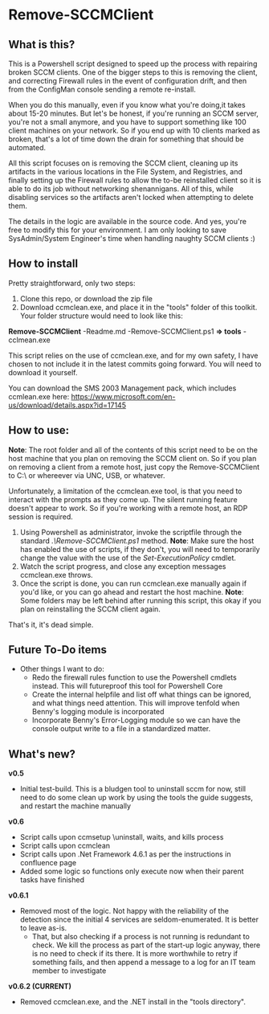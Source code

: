 # Remove-SCCMClient

## What is this?
This is a Powershell script designed to speed up the process with repairing broken SCCM clients. One of the bigger steps to this is removing the client, and correcting Firewall rules in the event of configuration drift, and then from the ConfigMan console sending a remote re-install.

When you do this manually, even if you know what you're doing,it takes about 15-20 minutes. But let's be honest, if you're running an SCCM server, you're not a small anymore, and you have to support something like 100 client machines on your network. So if you end up with 10 clients marked as broken, that's a lot of time down the drain for something that should be automated.

All this script focuses on is removing the SCCM client, cleaning up its artifacts in the various locations in the File System, and Registries, and finally setting up the Firewall rules to allow the to-be reinstalled client so it is able to do its job without networking shenannigans. All of this, while disabling services so the artifacts aren't locked when attempting to delete them.

The details in the logic are available in the source code. And yes, you're free to modify this for your environment. I am only looking to save SysAdmin/System Engineer's time when handling naughty SCCM clients :)

## How to install
Pretty straightforward, only two steps:
1) Clone this repo, or download the zip file
2) Download ccmclean.exe, and place it in the "tools" folder of this toolkit. Your folder structure would need to look like this:

**Remove-SCCMClient**
-Readme.md
-Remove-SCCMClient.ps1
    **=> tools**
    -cclmean.exe

This script relies on the use of ccmclean.exe, and for my own safety, I have chosen to not include it in the latest commits going forward. You will need to download it yourself.

You can download the SMS 2003 Management pack, which includes
ccmlean.exe here: https://www.microsoft.com/en-us/download/details.aspx?id=17145

## How to use:
**Note**: The root folder and all of the contents of this script need to be on the host machine that you plan on removing the SCCM client on. So if you plan on removing a client from a remote host, just copy the Remove-SCCMClient to C:\ or whereever via UNC, USB, or whatever.

Unfortunately, a limitation of the ccmclean.exe tool, is that you need to interact with the prompts as they come up. The silent running feature doesn't appear to work. So if you're working with a remote host, an RDP session is required.

1) Using Powershell as administrator, invoke the scriptfile through the standard *.\Remove-SCCMClient.ps1* method.
**Note**: Make sure the host has enabled the use of scripts, if they don't, you will need to temporarily change the value with the use of the *Set-ExecutionPolicy* cmdlet.
2) Watch the script progress, and close any exception messages ccmclean.exe throws.
3) Once the script is done, you can run ccmclean.exe manually again if you'd like, or you can go ahead and restart the host machine.
**Note**: Some folders may be left behind after running this script, this okay if you plan on reinstalling the SCCM client again.

That's it, it's dead simple.

## Future To-Do items
- Other things I want to do:
    - Redo the firewall rules function to use the Powershell cmdlets instead. This will futureproof this tool for Powershell Core
    - Create the internal helpfile and list off what things can be ignored, and what things need attention. This will improve tenfold when Benny's logging module is incorporated
    - Incorporate Benny's Error-Logging module so we can have the console output write to a file in a standardized matter.

## What's new?

**v0.5**
- Initial test-build. This is a bludgen tool to uninstall sccm for now, still need to do some clean up work by using the tools the guide suggests, and restart the machine manually

**v0.6**
- Script calls upon ccmsetup \uninstall, waits, and kills process
- Script calls upon ccmclean
- Script calls upon .Net Framework 4.6.1 as per the instructions in confluence page
- Added some logic so functions only execute now when their parent tasks have finished

**v0.6.1**
- Removed most of the logic. Not happy with the reliability of the detection since the initial 4 services are seldom-enumerated. It is better to leave as-is.
    - That, but also checking if a process is not running is redundant to check. We kill the process as part of the start-up logic anyway, there is no need to check if its there. It is more worthwhile to retry if something fails, and then append a message to a log for an IT team member to investigate

**v0.6.2 (CURRENT)**
- Removed ccmclean.exe, and the .NET install in the "tools directory".
